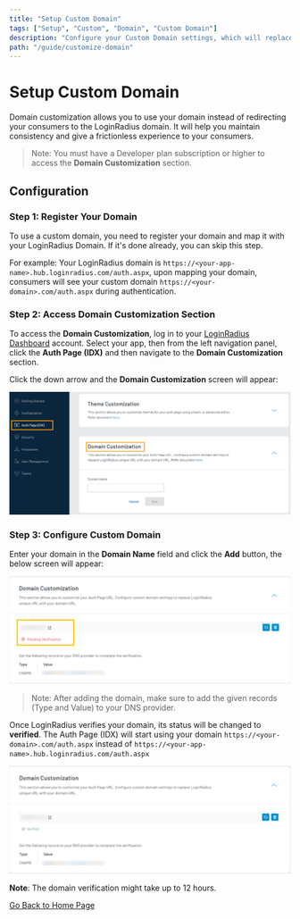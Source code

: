 ```yaml
---
title: "Setup Custom Domain"
tags: ["Setup", "Custom", "Domain", "Custom Domain"]
description: "Configure your Custom Domain settings, which will replace LoginRadius unique URL with your customized unique domain URL."
path: "/guide/customize-domain"
---
```


# Setup Custom Domain

Domain customization allows you to use your domain instead of redirecting your consumers to the LoginRadius domain. It will help you maintain consistency and give a frictionless experience to your consumers.

> Note: You must have a Developer plan subscription or higher to access the **Domain Customization** section.


## Configuration

### Step 1: Register Your Domain

To use a custom domain, you need to register your domain and map it with your LoginRadius Domain. If it's done already, you can skip this step.

For example: Your LoginRadius domain is `https://<your-app-name>.hub.loginradius.com/auth.aspx`, upon mapping your domain, consumers will see your custom domain `https://<your-domain>.com/auth.aspx` during authentication.


### Step 2: Access Domain Customization Section

To access the **Domain Customization**, log in to your <a href="https://dashboard.loginradius.com/dashboard" target="_blank">LoginRadius Dashboard</a> account. Select your app, then from the left navigation panel, click the **Auth Page (IDX)** and then navigate to the **Domain Customization** section. 

Click the down arrow and the **Domain Customization** screen will appear:


<img src="images/domaincustomization1.png" alt="Domain Customization" />


### Step 3: Configure Custom Domain

Enter your domain in the **Domain Name** field and click the **Add** button, the below screen will appear:


<img src="images/pendingverification1.png" alt="Add Domain" />


> Note: After adding the domain, make sure to add the given records (Type and Value) to your DNS provider.

Once LoginRadius verifies your domain, its status will be changed to **verified**. The Auth Page (IDX) will start using your domain `https://<your-domain>.com/auth.aspx` instead of `https://<your-app-name>.hub.loginradius.com/auth.aspx`



<img src="images/verificationsuccess.png" alt="Custom Domain Status" />

**Note**: The domain verification might take up to 12 hours.


[Go Back to Home Page](/)
